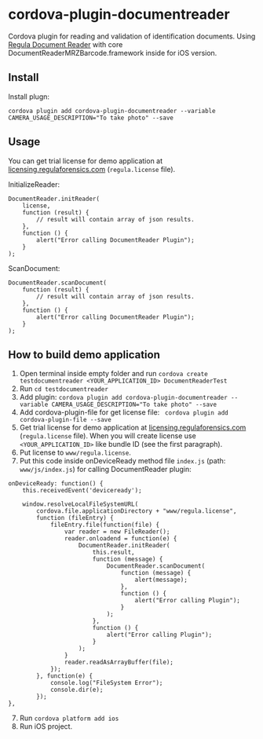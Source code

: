 # cordova-plugin-documentreader
Cordova plugin for reading and validation of identification documents. Using [Regula Document Reader](https://github.com/regulaforensics/DocumentReader-iOS) with core DocumentReaderMRZBarcode.framework inside for iOS version.

## Install
Install plugn:
```
cordova plugin add cordova-plugin-documentreader --variable CAMERA_USAGE_DESCRIPTION="To take photo" --save
```

## Usage
You can get trial license for demo application at [licensing.regulaforensics.com](https://licensing.regulaforensics.com) (`regula.license` file).

InitializeReader:
```
DocumentReader.initReader(
    license,
    function (result) {
        // result will contain array of json results.
    },
    function () {
        alert("Error calling DocumentReader Plugin");
    }
);
```

ScanDocument:
```
DocumentReader.scanDocument(
    function (result) {
        // result will contain array of json results.
    },
    function () {
        alert("Error calling DocumentReader Plugin");
    }
);
```

## How to build demo application
1. Open terminal inside empty folder and run ``` cordova create testdocumentreader <YOUR_APPLICATION_ID> DocumentReaderTest ```
2. Run  ```cd testdocumentreader```
3. Add plugin: ``` cordova plugin add cordova-plugin-documentreader --variable CAMERA_USAGE_DESCRIPTION="To take photo" --save ```
3. Add cordova-plugin-file for get license file: ``` cordova plugin add cordova-plugin-file --save```
4. Get trial license for demo application at [licensing.regulaforensics.com](https://licensing.regulaforensics.com) (`regula.license` file). When you will create license use  ```<YOUR_APPLICATION_ID>``` like bundle ID (see the first paragraph).
5. Put license to `www/regula.license`.
6. Put this code inside onDeviceReady method file `index.js` (path: `www/js/index.js`) for calling DocumentReader plugin:
```
onDeviceReady: function() {
    this.receivedEvent('deviceready');

    window.resolveLocalFileSystemURL(
        cordova.file.applicationDirectory + "www/regula.license",
        function (fileEntry) {
            fileEntry.file(function(file) {
                var reader = new FileReader();
                reader.onloadend = function(e) {
                    DocumentReader.initReader(
                        this.result,
                        function (message) {
                            DocumentReader.scanDocument(
                                function (message) {
                                    alert(message);
                                },
                                function () {
                                    alert("Error calling Plugin");
                                }
                            );
                        },
                        function () {
                            alert("Error calling Plugin");
                        }
                    );
                }
                reader.readAsArrayBuffer(file);
            });
        }, function(e) {
            console.log("FileSystem Error");
            console.dir(e);
        });
},
```
7. Run ```cordova platform add ios```
8. Run iOS project.
